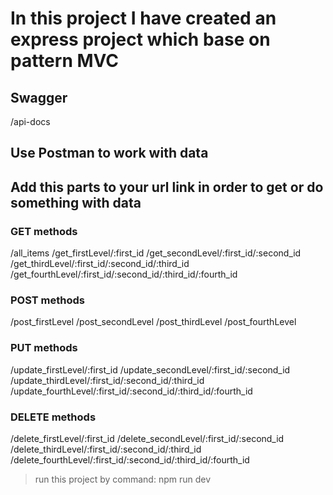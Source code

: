 # In this project I have created an express project which base on pattern MVC


## Swagger
/api-docs

## Use Postman to work with data
## Add this parts to your url link in order to get or do something with data


### GET methods
/all_items
/get_firstLevel/:first_id
/get_secondLevel/:first_id/:second_id
/get_thirdLevel/:first_id/:second_id/:third_id
/get_fourthLevel/:first_id/:second_id/:third_id/:fourth_id
### POST methods
/post_firstLevel
/post_secondLevel
/post_thirdLevel
/post_fourthLevel
### PUT methods
/update_firstLevel/:first_id
/update_secondLevel/:first_id/:second_id
/update_thirdLevel/:first_id/:second_id/:third_id
/update_fourthLevel/:first_id/:second_id/:third_id/:fourth_id
### DELETE methods
/delete_firstLevel/:first_id
/delete_secondLevel/:first_id/:second_id
/delete_thirdLevel/:first_id/:second_id/:third_id
/delete_fourthLevel/:first_id/:second_id/:third_id/:fourth_id

> run this project by command: npm run dev